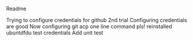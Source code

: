 Readme

Trying to configure credentials for github
2nd trial
Configuring credentials are good
Now configuring git acp one line command
pls!
reinstalled ubuntdfdu
test credentials
Add unit test
